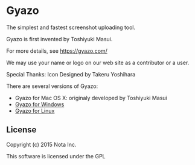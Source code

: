 # Gyazo

The simplest and fastest screenshot uploading tool.

Gyazo is first invented by Toshiyuki Masui.


For more details, see
https://gyazo.com/

We may use your name or logo on our web site as
a contributor or a user.

Special Thanks:
Icon Designed by Takeru Yoshihara

There are several versions of Gyazo:

- Gyazo for Mac OS X: originaly developed by Toshiyuki Masui
- [Gyazo for Windows](https://github.com/gyazo/Gyazowin)
- [Gyazo for Linux](https://github.com/gyazo/Gyazo-for-Linux)

## License
Copyright (c) 2015 Nota Inc.

This software is licensed under the GPL
